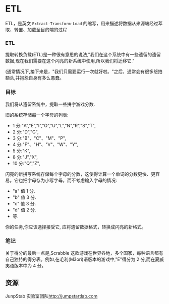 # ETL

ETL，是英文 `Extract-Transform-Load` 的缩写，用来描述将数据从来源端经过萃取、转置、加载至目的端的过程

### ETL

提取转换负载(ETL)是一种很有意思的说法,"我们在这个系统中有一些遗留的遗留数据,现在我们需要在这个闪亮的新系统中使用,所以我们将迁移它."

(通常情况下,接下来是，"我们只需要运行一次就好啦。"之后，通常会有很多怒拍额头,并抱怨自身有多么愚蠢。

### 目标

我们将从遗留系统中，提取一些拼字游戏分数.

旧的系统存储每一个字母的列表:

- 1 分:"A","E","I","O","U","L","N","R","S","T",
- 2 分:"D","G",
- 3 分:"B"、"C"、"M"、"P",
- 4 分:"F"、"H"、"V"、"W"、"Y",
- 5 分:"K",
- 8 分:"J","X",
- 10 分:"Q","Z",

闪亮的新拼写系统存储每个字母的分数，这使得计算一个单词的分数更快、更容易。它也把字母存为小写字母，而不考虑输入字母的情况:

- "a" 值 1 分.
- "b" 值 3 分.
- "c" 值 3 分.
- "d" 值 2 分.
- 等.

你的任务,你应该选择接受它, 应将遗留数据格式，转换成闪亮的新格式。

### 笔记

关于得分的最后一点是,Scrabble 这款游戏在世界各地，多个国家，每种语言都有自己独特的得分表。例如,在毛利(Māori)语版本的游戏中,"E"得分为 2 分,而在夏威夷语版本中为 4 分。

[help-page]: https://exercism.io/tracks/rust/learning
[modules]: https://doc.rust-lang.org/book/ch07-00-modules.html
[cargo]: https://doc.rust-lang.org/book/ch14-00-more-about-cargo.html
[rust-tests]: https://doc.rust-lang.org/book/ch11-02-running-tests.html

## 资源

JunpStab 实验室团队<http://jumpstartlab.com>
